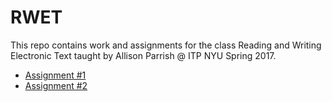 # RWET
This repo contains work and assignments for the class Reading and Writing Electronic Text taught by Allison Parrish @ ITP NYU Spring 2017.

- [Assignment #1](https://github.com/cvalenzuela/rwet/tree/master/week1)
- [Assignment #2](https://github.com/cvalenzuela/rwet/tree/master/week2)
